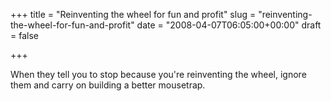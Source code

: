 +++
title = "Reinventing the wheel for fun and profit"
slug = "reinventing-the-wheel-for-fun-and-profit"
date = "2008-04-07T06:05:00+00:00"
draft = false

+++

When they tell you to stop because you're reinventing the wheel, ignore them and carry on building a better mousetrap.
